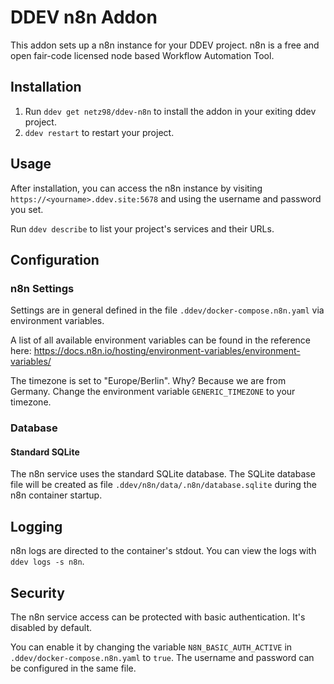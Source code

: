 # DDEV n8n Addon

This addon sets up a n8n instance for your DDEV project. n8n is a free and open fair-code licensed node based Workflow Automation Tool.

## Installation

1. Run `ddev get netz98/ddev-n8n` to install the addon in your exiting ddev project.
2. `ddev restart` to restart your project.

## Usage

After installation, you can access the n8n instance by visiting `https://<yourname>.ddev.site:5678` and using the username and password you set.

Run `ddev describe` to list your project's services and their URLs.

## Configuration

### n8n Settings

Settings are in general defined in the file `.ddev/docker-compose.n8n.yaml` via environment variables.

A list of all available environment variables can be found in the reference here:
https://docs.n8n.io/hosting/environment-variables/environment-variables/

The timezone is set to "Europe/Berlin". Why? Because we are from Germany.
Change the environment variable `GENERIC_TIMEZONE` to your timezone.

### Database

#### Standard SQLite

The n8n service uses the standard SQLite database.
The SQLite database file will be created as file `.ddev/n8n/data/.n8n/database.sqlite` during the n8n container startup.

## Logging

n8n logs are directed to the container's stdout. You can view the logs with `ddev logs -s n8n`.

## Security

The n8n service access can be protected with basic authentication.
It's disabled by default.

You can enable it by changing the variable `N8N_BASIC_AUTH_ACTIVE` in `.ddev/docker-compose.n8n.yaml` to `true`. 
The username and password can be configured in the same file.

